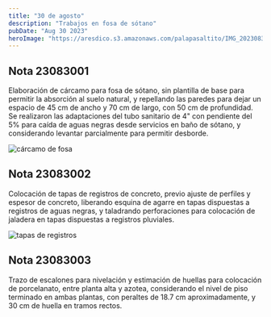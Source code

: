 ```yaml
---
title: "30 de agosto"
description: "Trabajos en fosa de sótano"
pubDate: "Aug 30 2023"
heroImage: "https://aresdico.s3.amazonaws.com/palapasaltito/IMG_20230830_093446.jpg"
---
```


## Nota 23083001

Elaboración de cárcamo para fosa de sótano, sin plantilla de base para permitir la absorción al suelo natural, y repellando las paredes para dejar un espacio de 45 cm de ancho y 70 cm de largo, con 50 cm de profundidad. Se realizaron las adaptaciones del tubo sanitario de 4" con pendiente del 5% para caída de aguas negras desde servicios en baño de sótano, y considerando levantar parcialmente para permitir desborde.

![cárcamo de fosa](https://aresdico.s3.amazonaws.com/palapasaltito/IMG_20230830_093446.jpg "cárcamo de fosa")

## Nota 23083002

Colocación de tapas de registros de concreto, previo ajuste de perfiles y espesor de concreto, liberando esquina de agarre en tapas dispuestas a registros de aguas negras, y taladrando perforaciones para colocación de jaladera en tapas dispuestas a registros pluviales.

![tapas de registros](https://aresdico.s3.amazonaws.com/palapasaltito/IMG_20230830_095807.jpg "tapas de registros")

## Nota 23083003

Trazo de escalones para nivelación y estimación de huellas para colocación de porcelanato, entre planta alta y azotea, considerando el nivel de piso terminado en ambas plantas, con peraltes de 18.7 cm aproximadamente, y 30 cm de huella en tramos rectos.
